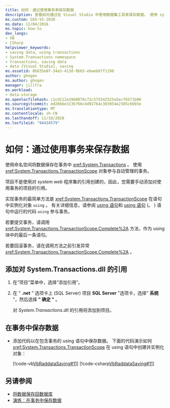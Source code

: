 ```yaml
---
title: 如何：通过使用事务来保存数据
description: 查看如何通过在 Visual Studio 中使用数据集工具来保存数据。 使用 system.exception 命名空间将数据保存在事务中。
ms.custom: SEO-VS-2020
ms.date: 11/04/2016
ms.topic: how-to
dev_langs:
- VB
- CSharp
helpviewer_keywords:
- saving data, using transactions
- System.Transactions namespace
- transactions, saving data
- data [Visual Studio], saving
ms.assetid: 8b835e8f-34a3-413d-9bb5-ebaeb87f1198
author: ghogen
ms.author: ghogen
manager: jillfra
ms.workload:
- data-storage
ms.openlocfilehash: c1cd112a1960078c72c575542525a5ecf6571b06
ms.sourcegitcommit: ed26b6e313b766c4d92764c303954e2385c6693e
ms.translationtype: MT
ms.contentlocale: zh-CN
ms.lasthandoff: 11/10/2020
ms.locfileid: "94434579"
---
```

# <a name="how-to-save-data-by-using-a-transaction"></a>如何：通过使用事务来保存数据

使用命名空间将数据保存在事务中 <xref:System.Transactions> 。 使用 <xref:System.Transactions.TransactionScope> 对象参与自动管理的事务。

项目不是使用对 *system.web* 程序集的引用创建的，因此，您需要手动添加对使用事务的项目的引用。

实现事务的最简单方法是 <xref:System.Transactions.TransactionScope> 在语句中实例化对象 `using` 。 有关详细信息，请参阅 [using 语句](/dotnet/visual-basic/language-reference/statements/using-statement)和 [using 语句](/dotnet/csharp/language-reference/keywords/using-statement) (。 ) 语句中运行的代码 `using` 参与事务。

若要提交事务，请调用 <xref:System.Transactions.TransactionScope.Complete%2A> 方法，作为 using 块中的最后一条语句。

若要回滚事务，请在调用方法之前引发异常 <xref:System.Transactions.TransactionScope.Complete%2A> 。

## <a name="to-add-a-reference-to-the-systemtransactionsdll"></a>添加对 System.Transactions.dll 的引用

1. 在“项目”菜单中，选择“添加引用”。

2. 在 " **.net** " 选项卡上 (SQL Server) 项目 **SQL Server** "选项卡，选择" **系统** "，然后选择 **" 确定 "** 。

     对 *System.Transactions.dll* 的引用将添加到项目。

## <a name="to-save-data-in-a-transaction"></a>在事务中保存数据

- 添加代码以在包含事务的 using 语句中保存数据。 下面的代码演示如何 <xref:System.Transactions.TransactionScope> 在 using 语句中创建并实例化对象：

     [!code-vb[VbRaddataSaving#11](../data-tools/codesnippet/VisualBasic/save-data-by-using-a-transaction_1.vb)]
     [!code-csharp[VbRaddataSaving#11](../data-tools/codesnippet/CSharp/save-data-by-using-a-transaction_1.cs)]

## <a name="see-also"></a>另请参阅

- [将数据保存回数据库](../data-tools/save-data-back-to-the-database.md)
- [演练：在事务中保存数据](../data-tools/save-data-in-a-transaction.md)
